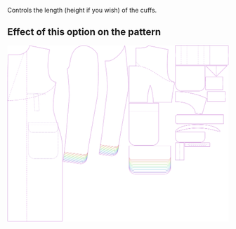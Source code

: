 Controls the length (height if you wish) of the cuffs.

## Effect of this option on the pattern

![This image shows the effect of this option by superimposing several variants that have a different value for this option](carlton_cufflength_sample.svg "Effect of this option on the pattern")
